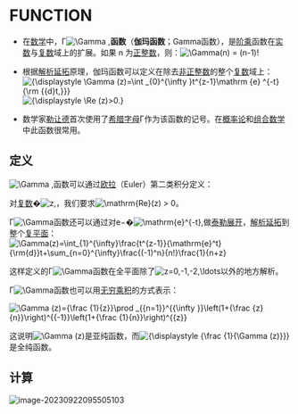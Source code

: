 # FUNCTION

- 在[数学](https://zh.wikipedia.org/wiki/數學)中，Γ![\Gamma \,](https://i.wolves.top/picgo/202309220948601)**函数**（**伽玛函数**；Gamma函数），是[阶乘](https://zh.wikipedia.org/wiki/階乘)函数在[实数](https://zh.wikipedia.org/wiki/實數)与[复数](https://zh.wikipedia.org/wiki/复数_(数学))域上的扩展。如果 n 为[正整数](https://zh.wikipedia.org/wiki/正整數)，则：![ \Gamma(n) = (n-1)!](https://i.wolves.top/picgo/202309220948958)

- 根据[解析延拓](https://zh.wikipedia.org/wiki/解析延拓)原理，伽玛函数可以定义在除去[非正整数](https://zh.wikipedia.org/wiki/非正整數)的整个[复数](https://zh.wikipedia.org/wiki/复数_(数学))域上：![{\displaystyle \Gamma (z)=\int _{0}^{\infty }t^{z-1}\mathrm {e} ^{-t}{\rm {{d}t,}}}](https://i.wolves.top/picgo/202309220949133)![{\displaystyle \Re (z)>0.}](https://i.wolves.top/picgo/202309220949825)

- 数学家[勒让德](https://zh.wikipedia.org/wiki/阿德里安-马里·勒让德)首次使用了[希腊字母](https://zh.wikipedia.org/wiki/希腊字母)Γ作为该函数的记号。在[概率论](https://zh.wikipedia.org/wiki/概率論)和[组合数学](https://zh.wikipedia.org/wiki/组合数学)中此函数很常用。

## 定义

![\Gamma \,](https://wikimedia.org/api/rest_v1/media/math/render/svg/78cf3bd2943604228df75651ea25c942bb203f91)函数可以通过[欧拉](https://zh.wikipedia.org/wiki/尤拉)（Euler）第二类积分定义：



对[复数](https://zh.wikipedia.org/wiki/复数_(数学))�![z\,](https://wikimedia.org/api/rest_v1/media/math/render/svg/6672facab8467e0178932669b93e115ba4becdfc)，我们要求![\mathrm{Re}(z) > 0](https://i.wolves.top/picgo/202309220950293)。

Γ![\Gamma ](https://wikimedia.org/api/rest_v1/media/math/render/svg/83f6804cf499c2b9ba433796818ecaf52cdf496e)函数还可以通过对e−�![\mathrm{e}^{-t}\,](https://wikimedia.org/api/rest_v1/media/math/render/svg/c9aac207c2220db2b9d5cf94833656b2975188af)做[泰勒展开](https://zh.wikipedia.org/wiki/泰勒展开)，[解析延拓](https://zh.wikipedia.org/wiki/解析延拓)到整个[复平面](https://zh.wikipedia.org/wiki/复平面)： ![\Gamma(z)=\int_{1}^{\infty}\frac{t^{z-1}}{\mathrm{e}^t}{\rm{d}}t+\sum_{n=0}^{\infty}\frac{(-1)^n}{n!}\frac{1}{n+z}](https://i.wolves.top/picgo/202309220951650)

这样定义的Γ![\Gamma ](https://wikimedia.org/api/rest_v1/media/math/render/svg/83f6804cf499c2b9ba433796818ecaf52cdf496e)函数在全平面除了![z=0,-1,-2,\ldots](https://i.wolves.top/picgo/202309220951312)以外的地方解析。

Γ![\Gamma ](https://wikimedia.org/api/rest_v1/media/math/render/svg/83f6804cf499c2b9ba433796818ecaf52cdf496e)函数也可以用[无穷乘积](https://zh.wikipedia.org/wiki/无穷乘积)的方式表示：

![\Gamma (z)={\frac  {1}{z}}\prod _{{n=1}}^{{\infty }}\left(1+{\frac  {z}{n}}\right)^{{-1}}\left(1+{\frac  {1}{n}}\right)^{{z}}](https://i.wolves.top/picgo/202309220951873)

这说明![\Gamma (z)](https://i.wolves.top/picgo/202309220951742)是亚纯函数，而![{\displaystyle {\frac {1}{\Gamma (z)}}}](https://i.wolves.top/picgo/202309220951482)是全纯函数。



## 计算

![image-20230922095505103](https://i.wolves.top/picgo/202309220955125.png)
